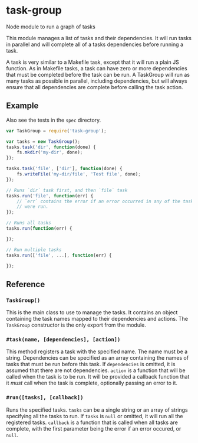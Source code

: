 # task-group

Node module to run a graph of tasks

This module manages a list of tasks and their dependencies. It will run tasks
in parallel and will complete all of a tasks dependencies before running a
task.

A task is very similar to a Makefile task, except that it will run a plain JS
function. As in Makefile tasks, a task can have zero or more dependencies that
must be completed before the task can be run. A TaskGroup will run as many
tasks as possible in parallel, including dependencies, but will always ensure
that all dependencies are complete before calling the task action.

## Example

Also see the tests in the `spec` directory.

```js
var TaskGroup = require('task-group');

var tasks = new TaskGroup();
tasks.task('dir', function(done) {
    fs.mkdir('my-dir', done);
});

tasks.task('file', ['dir'], function(done) {
    fs.writeFile('my-dir/file', 'Test file', done);
});

// Runs `dir` task first, and then `file` task
tasks.run('file', function(err) {
    // `err` contains the error if an error occurred in any of the tasks that
    // were run.
});

// Runs all tasks
tasks.run(function(err) {

});

// Run multiple tasks
tasks.run(['file', ...], function(err) {

});
```

## Reference

### `TaskGroup()`

This is the main class to use to manage the tasks. It contains an object
containing the task names mapped to their dependencies and actions. The
`TaskGroup` constructor is the only export from the module.

### `#task(name, [dependencies], [action])`

This method registers a task with the specified name. The name must be a
string. Dependencies can be specified as an array containing the names of tasks
that must be run before this task. If `dependencies` is omitted, it is assumed
that there are not dependencies. `action` is a function that will be called
when the task is to be run. It will be provided a callback function that it
*must* call when the task is complete, optionally passing an error to it.

### `#run([tasks], [callback])`

Runs the specified tasks. `tasks` can be a single string or an array of strings
specifying all the tasks to run. If `tasks` is `null` or omitted, it will run
all the registered tasks. `callback` is a function that is called when all
tasks are complete, with the first parameter being the error if an error
occured, or `null`.

